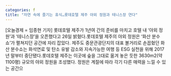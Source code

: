 ```yaml
---
categories: f
title: "자연 속에 즐기는 휴식…롯데호텔 제주 야외 정원과 테니스장 연다"
---
```

[오늘경제 = 임종현 기자] 롯데호텔 제주가 1년여 간의 준비를 마치고 호텔 내 ‘야외 정원’과 ‘테니스장’을 오픈했다고 26일 밝혔다.롯데호텔 제주의 야외 정원은 ‘화산 분수쇼’가 펼쳐지던 공간에 자리 잡았다. 제주도 중문관광단지의 대표 볼거리로 손꼽혔던 화산 분수쇼는 화석연료 및 탄소 유발 감소와 지속가능한 여행 등 ESG 실천을 위해 2017년 말부터 중단됐다.롯데호텔 제주는 이곳에 숲을 그대로 옮겨 놓은 듯한 3630m2(약 1100평) 규모의 야외 정원을 조성했다. 정원은 계절에 따라 각기 다른 매력을 느낄 수 있는 공간으